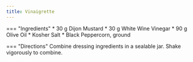 ```yaml
---
title: Vinaigrette
---
```

=== "Ingredients"
    * 30 g Dijon Mustard
    * 30 g White Wine Vinegar
    * 90 g Olive Oil
    * Kosher Salt
    * Black Peppercorn, ground

=== "Directions"
    Combine dressing ingredients in a sealable jar. Shake vigorously to combine.

[^1]:
    Uncle Matt's Cookery Lessons. ["Bean Salad - You Never Knew How Good It Could Be."](https://www.youtube.com/watch?v=w5I9T8CC70I) _YouTube._ 13 Aug 2022.
